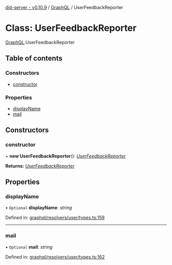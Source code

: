 [did-server - v0.10.9](../README.md) / [GraphQL](../modules/graphql.md) / UserFeedbackReporter

# Class: UserFeedbackReporter

[GraphQL](../modules/graphql.md).UserFeedbackReporter

## Table of contents

### Constructors

- [constructor](graphql.userfeedbackreporter.md#constructor)

### Properties

- [displayName](graphql.userfeedbackreporter.md#displayname)
- [mail](graphql.userfeedbackreporter.md#mail)

## Constructors

### constructor

\+ **new UserFeedbackReporter**(): [*UserFeedbackReporter*](graphql.userfeedbackreporter.md)

**Returns:** [*UserFeedbackReporter*](graphql.userfeedbackreporter.md)

## Properties

### displayName

• `Optional` **displayName**: *string*

Defined in: [graphql/resolvers/user/types.ts:159](https://github.com/Puzzlepart/did/blob/dev/server/graphql/resolvers/user/types.ts#L159)

___

### mail

• `Optional` **mail**: *string*

Defined in: [graphql/resolvers/user/types.ts:162](https://github.com/Puzzlepart/did/blob/dev/server/graphql/resolvers/user/types.ts#L162)
